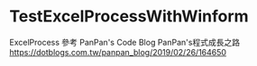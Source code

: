 # TestExcelProcessWithWinform
ExcelProcess
參考
PanPan's Code Blog
PanPan's程式成長之路
https://dotblogs.com.tw/panpan_blog/2019/02/26/164650
